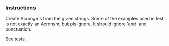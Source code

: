### Instructions

Create Acronyms from the given strings. Some of the examples used in test is not exactly an Acronym, but pls ignore. It should ignore 'and' and punctuation.

See tests.
